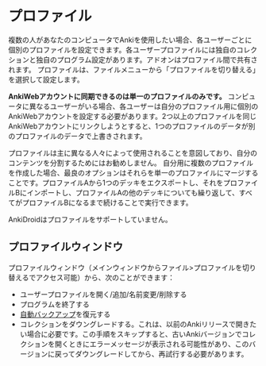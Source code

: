 # プロファイル

複数の人があなたのコンピュータでAnkiを使用したい場合、各ユーザーごとに個別のプロファイルを設定できます。各ユーザープロファイルには独自のコレクションと独自のプログラム設定があります。アドオンはプロファイル間で共有されます。
プロファイルは、ファイルメニューから「プロファイルを切り替える」を選択して設定します。

**AnkiWebアカウントに同期できるのは単一のプロファイルのみです。**
コンピュータに異なるユーザーがいる場合、各ユーザーは自分のプロファイル用に個別のAnkiWebアカウントを設定する必要があります。2つ以上のプロファイルを同じAnkiWebアカウントにリンクしようとすると、1つのプロファイルのデータが別のプロファイルのデータで上書きされます。

プロファイルは主に異なる人々によって使用されることを意図しており、自分のコンテンツを分割するためにはお勧めしません。
自分用に複数のプロファイルを作成した場合、最良のオプションはそれらを単一のプロファイルにマージすることです。プロファイルAから1つのデッキをエクスポートし、それをプロファイルBにインポートし、プロファイルAの他のデッキについても繰り返して、すべてがプロファイルBになるまで続けることで実行できます。

AnkiDroidはプロファイルをサポートしていません。

## プロファイルウィンドウ

プロファイルウィンドウ（メインウィンドウからファイル>プロファイルを切り替えるでアクセス可能）から、次のことができます：

- ユーザープロファイルを開く/追加/名前変更/削除する
- プログラムを終了する
- [自動バックアップ](./backups.md)を復元する
- コレクションをダウングレードする。これは、以前のAnkiリリースで開きたい場合に必要です。この手順をスキップすると、古いAnkiバージョンでコレクションを開くときにエラーメッセージが表示される可能性があり、このバージョンに戻ってダウングレードしてから、再試行する必要があります。
